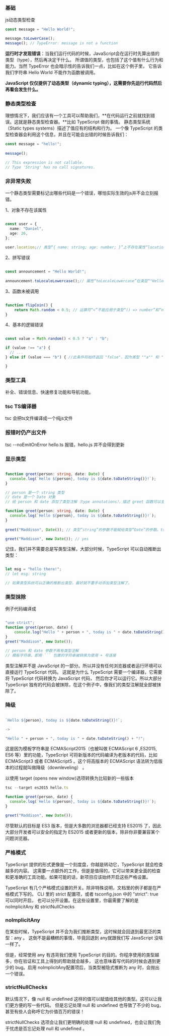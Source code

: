 ### 基础

js动态类型检查

```js
const message = "Hello World!";

message.toLowerCase();
message(); // TypeError: message is not a function

```

**运行时才发现错误**：当我们运行代码的时候，JavaScript会在运行时先算出值的类型（type），然后再决定干什么。
所谓值的类型，也包括了这个值有什么行为和能力。当然 TypeError 也会暗示性的告诉我们一点，比如在这个例子里，
它告诉我们字符串 Hello World 不能作为函数被调用。

**JavaScript 仅仅提供了动态类型（dynamic typing），这需要你先运行代码然后再看会发生什么。**



### 静态类型检查

理想情况下，我们应该有一个工具可以帮助我们，**在代码运行之前就找到错误。这就是静态类型检查器。**比如 TypeScript 做的事情。
静态类型系统（Static types systems）描述了值应有的结构和行为。
一个像 TypeScript 的类型检查器会利用这个信息，并且在可能会出错的时候告诉我们：

```ts
const message = "hello!";
 
message();

// This expression is not callable.
// Type 'String' has no call signatures.

```


### 非异常失败

一个静态类型需要标记出哪些代码是一个错误，哪怕实际生效的js并不会立刻报错。

1、对象不存在该属性

```ts

const user = {
  name: "Daniel",
  age: 26,
};
 
user.location;// 类型“{ name: string; age: number; }”上不存在属性“location”。ts(2339)

```

2、拼写错误

```ts

const announcement = "Hello World!";
 
announcement.toLocaleLowercase();// 属性“toLocaleLowercase”在类型“"Hello World!"”上不存在。你是否指的是“toLocaleLowerCase”?ts(2551)

```


3、函数未被调用

```ts

function flipCoin() {
    return Math.random < 0.5; // 运算符“<”不能应用于类型“() => number”和“number”。ts(2365)
}

```

4、基本的逻辑错误

```ts

const value = Math.random() < 0.5 ? "a" : "b";

if (value !== "a") {
  // ...
} else if (value === "b") { //此条件将始终返回 "false"，因为类型 ""a"" 和 ""b"" 没有重叠。ts(2367)

}

```


### 类型工具

补全、错误信息、快速修复功能和导航功能。


### tsc TS编译器

tsc 会把ts文件编译成一个纯js文件


### 报错时仍产出文件

tsc --noEmitOnError hello.ts
报错，hello.js 并不会得到更新


### 显示类型

```ts

function greet(person: string, date: Date) {
  console.log(`Hello ${person}, today is ${date.toDateString()}!`);
}

// person 是一个 string 类型
// date 是一个 Date 对象
// 给 person 和 date 添加了类型注解（type annotations），描述 greet 函数可以支持传入什么样的值。

function greet(person: string, date: Date) {
  console.log(`Hello ${person}, today is ${date.toDateString()}!`);
}
 
greet("Maddison", Date()); // 类型“string”的参数不能赋给类型“Date”的参数。ts(2345)

greet("Maddison", new Date()); // yes

```


记住，我们并不需要总是写类型注解，大部分时候，TypeScript 可以自动推断出类型：

```ts

let msg = "hello there!";
// let msg: string

// 如果类型系统可以正确的推断出类型，最好就不要手动添加类型注解了。

```


### 类型抹除

例子代码编译成

```ts

"use strict";
function greet(person, date) {
    console.log("Hello " + person + ", today is " + date.toDateString() + "!");
}
greet("Maddison", new Date());

// person 和 date 参数不再有类型注解
// 模板字符串，即用 ``` 包裹的字符串被转换为使用 + 号连接
```

类型注解并不是 JavaScript 的一部分。所以并没有任何浏览器或者运行环境可以直接运行 TypeScript 代码。
这就是为什么 TypeScript 需要一个编译器，它需要将 TypeScript 代码转换为 JavaScript 代码，
然后你才可以运行它。所以大部分 TypeScript 独有的代码会被抹除，在这个例子中，像我们的类型注解就全部被抹除了。


### 降级

```ts

`Hello ${person}, today is ${date.toDateString()}!`;

->

"Hello " + person + ", today is " + date.toDateString() + "!";

```


这是因为模板字符串是 ECMAScript2015（也被叫做 ECMAScript 6 ,ES2015, ES6 等）里的功能，TypeScript 可将新版本的代码编译为老版本的代码，比如 ECMAScript3 或者 ECMAScript5 。这个将高版本的 ECMAScript 语法转为低版本的过程就叫做降级（downleveling） 。


以使用 target (opens new window)选项转换为比较新的一些版本

```ts
tsc --target es2015 hello.ts

function greet(person, date) {
  console.log(`Hello ${person}, today is ${date.toDateString()}!`);
}

greet("Maddison", new Date());

```

尽管默认的目标是 ES3 版本，但是大多数的浏览器都已经支持 ES2015 了，因此大部分开发者可以安全的指定为 ES2015 或者更新的版本，除非你非要兼容某个问题浏览器。


### 严格模式

TypeScript 提供的形式更像是一个刻度盘，你越是转动它，TypeScript 就会检查越多的内容。
这需要一点额外的工作，但是是值得的，它可以带来更全面的检查和更准确的工具功能。如果可能的话，新项目应该始终开启这些严格设置。

TypeScript 有几个严格模式设置的开关。除非特殊说明，文档里的例子都是在严格模式下写的。
CLI 里的 strict 配置项，或者 tsconfig.json 中的 "strict": true 可以同时开启，
也可以分开设置。在这些设置里，你最需要了解的是 noImplicitAny 和 strictNullChecks


### noImplicitAny

在某些时候，TypeScript 并不会为我们推断类型，这时候就会回退到最宽泛的类型：any 。
这倒不是最糟糕的事情，毕竟回退到 any就跟我们写 JavaScript 没啥一样了。

但是，经常使用 any 有违背我们使用 TypeScript 的目的。你程序使用的类型越多，你在验证和工具上得到的帮助就会越多，
这也意味着写代码的时候会遇到更少的 bug。启用 noImplicitAny配置项后，当类型被隐式推断为 any 时，会抛出一个错误。


### strictNullChecks

默认情况下，像 null 和 undefined 这样的值可以赋值给其他的类型。这可以让我们更方便的写一些代码。
但是忘记处理 null 和 undefined 也导致了不少的 bug，甚至有些人会称呼它为价值百万的错误！ 


strictNullChecks 选项会让我们更明确的处理 null 和 undefined，也会让我们免于忧虑是否忘记处理 null 和 undefined 。